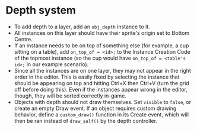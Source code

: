 # Depth system

- To add depth to a layer, add an `obj_depth` instance to it.
- All instances on this layer should have their sprite's origin set to Bottom
  Centre.
- If an instance needs to be on top of something else (for example, a cup
  sitting on a table), add `on_top_of = <id>;` to the Instance Creation Code of
  the topmost instance (so the cup would have `on_top_of = <table's id>;` in our
  example scenario).
- Since all the instances are on one layer, they may not appear in the right
  order in the editor. This is easily fixed by selecting the instance that
  should be appearing on top and hitting Ctrl+X then Ctrl+V (turn the grid off
  before doing this). Even if the instances appear wrong in the editor, though,
  they will be sorted correctly in-game.
- Objects with depth should not draw themselves. Set `visible` to `false`, or
  create an empty Draw event. If an object requires custom drawing behavior,
  define a `custom_draw()` function in its Create event, which will then be ran
  instead of `draw_self()` by the depth controller.

